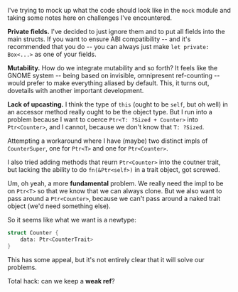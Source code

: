 I've trying to mock up what the code should look like in the `mock`
module and taking some notes here on challenges I've encountered.

**Private fields.** I've decided to just ignore them and to put all
fields into the main structs. If you want to ensure ABI compatibility
-- and it's recommended that you do -- you can always just make `let
private: Box<...>` as one of your fields.

**Mutability.** How do we integrate mutability and so forth? It feels
like the GNOME system -- being based on invisible, omnipresent
ref-counting -- would prefer to make everything aliased by
default. This, it turns out, dovetails with another important
development.

**Lack of upcasting.** I think the type of `this` (ought to be `self`,
but oh well) in an accessor method really ought to be the object type.
But I run into a problem because I want to coerce `Ptr<T: ?Sized +
Counter>` into `Ptr<Counter>`, and I cannot, because we don't know
that `T: ?Sized`.

Attempting a workaround where I have (maybe) two distinct impls of
`CounterSuper`, one for `Ptr<T>` and one for `Ptr<Counter>`.

I also tried adding methods that reurn `Ptr<Counter>` into the coutner
trait, but lacking the ability to do `fn(&Ptr<self>)` in a trait
object, got screwed.

Um, oh yeah, a more **fundamental** problem. We really need the impl
to be on `Ptr<T>` so that we know that we can always clone. But we
also want to pass around a `Ptr<Counter>`, because we can't pass
around a naked trait object (we'd need something else).

So it seems like what we want is a newtype:

```rust
struct Counter {
    data: Ptr<CounterTrait>
}
```

This has some appeal, but it's not entirely clear that it will solve
our problems.

Total hack: can we keep a **weak ref**?



